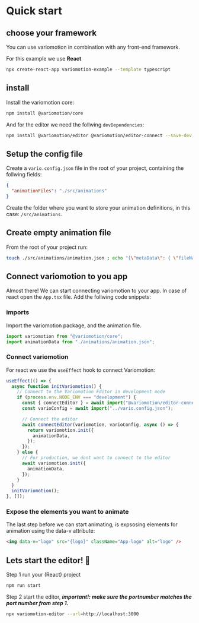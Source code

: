 # Quick start

## choose your framework

You can use variomotion in combination with any front-end framework.

For this example we use **React**

```bash
npx create-react-app variomotion-example --template typescript
```

## install

Install the variomotion core:

```bash
npm install @variomotion/core
```

And for the editor we need the follwing `devDependencies`:

```bash
npm install @variomotion/editor @variomotion/editor-connect --save-dev
```

## Setup the config file

Create a `vario.config.json` file in the root of your project, containing the follwing fields:

```json
{
  "animationFiles": "./src/animations"
}
```

Create the folder where you want to store your animation definitions, in this case: `/src/animations`.

## Create empty animation file

From the root of your project run:

```bash
touch ./src/animations/animation.json ; echo "{\"metaData\": { \"fileName\": \"animation.json\" }}" > ./src/animations/animation.json
```

## Connect variomotion to you app

Almost there! We can start connecting variomotion to your app. In case of react open the `App.tsx` file.
Add the follwing code snippets:

### imports

Import the variomotion package, and the animation file.

```javascript
import variomotion from "@variomotion/core";
import animationData from "./animations/animation.json";
```

### Connect variomotion

For react we use the `useEffect` hook to connect Variomotion:

```javascript
useEffect(() => {
  async function initVariomotion() {
    // Connect to the Variomotion Editor in development mode
    if (process.env.NODE_ENV === "development") {
      const { connectEditor } = await import("@variomotion/editor-connect");
      const varioConfig = await import("../vario.config.json");

      // Connect the editor
      await connectEditor(variomotion, varioConfig, async () => {
        return variomotion.init({
          animationData,
        });
      });
    } else {
      // For production, we dont want to connect to the editor
      await variomotion.init({
        animationData,
      });
    }
  }
  initVariomotion();
}, []);
```

### Expose the elements you want to animate

The last step before we can start animating, is expsosing elements for animation using the data-v attribute:

```html
<img data-v="logo" src="{logo}" className="App-logo" alt="logo" />
```

## Lets start the editor! :tada:

Step 1 run your (React) project

```bash
npm run start
```

Step 2 start the editor, **_important!: make sure the portnumber matches the port number from step 1._**

```bash
npx variomotion-editor --url=http://localhost:3000
```
